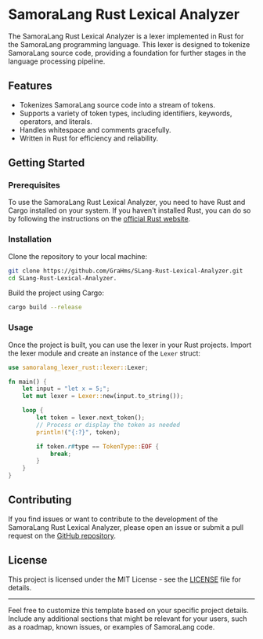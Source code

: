 # SamoraLang Rust Lexical Analyzer

The SamoraLang Rust Lexical Analyzer is a lexer implemented in Rust for the SamoraLang programming language.
This lexer is designed to tokenize SamoraLang source code, 
providing a foundation for further stages in the language processing pipeline.

## Features

- Tokenizes SamoraLang source code into a stream of tokens.
- Supports a variety of token types, including identifiers, keywords, operators, and literals.
- Handles whitespace and comments gracefully.
- Written in Rust for efficiency and reliability.

## Getting Started

### Prerequisites

To use the SamoraLang Rust Lexical Analyzer, you need to have Rust and Cargo installed on your system. If you haven't installed Rust, you can do so by following the instructions on the [official Rust website](https://www.rust-lang.org/).

### Installation

Clone the repository to your local machine:

```bash
git clone https://github.com/GraHms/SLang-Rust-Lexical-Analyzer.git
cd SLang-Rust-Lexical-Analyzer.
```

Build the project using Cargo:

```bash
cargo build --release
```

### Usage

Once the project is built, you can use the lexer in your Rust projects. Import the lexer module and create an instance of the `Lexer` struct:

```rust
use samoralang_lexer_rust::lexer::Lexer;

fn main() {
    let input = "let x = 5;";
    let mut lexer = Lexer::new(input.to_string());

    loop {
        let token = lexer.next_token();
        // Process or display the token as needed
        println!("{:?}", token);

        if token.r#type == TokenType::EOF {
            break;
        }
    }
}
```

## Contributing

If you find issues or want to contribute to the development of the SamoraLang Rust Lexical Analyzer, please open an issue or submit a pull request on the [GitHub repository](https://github.com/GraHms/SLang-Rust-Lexical-Analyzer.git).

## License

This project is licensed under the MIT License - see the [LICENSE](LICENSE) file for details.


---

Feel free to customize this template based on your specific project details. Include any additional sections that might be relevant for your users, such as a roadmap, known issues, or examples of SamoraLang code.